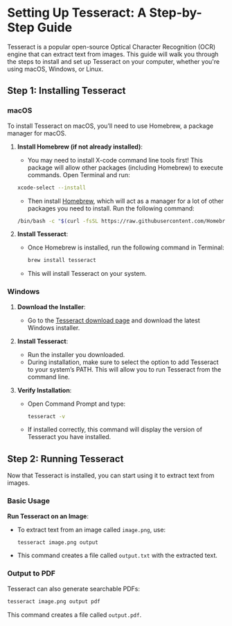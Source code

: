 # Setting Up Tesseract: A Step-by-Step Guide

Tesseract is a popular open-source Optical Character Recognition (OCR) engine that can extract text from images. This guide will walk you through the steps to install and set up Tesseract on your computer, whether you're using macOS, Windows, or Linux.

## Step 1: Installing Tesseract

### macOS

To install Tesseract on macOS, you’ll need to use Homebrew, a package manager for macOS.

1. **Install Homebrew (if not already installed)**:
   - You may need to install X-code command line tools first! This package will allow other packages (including Homebrew) to execute commands. Open Terminal and run:

   ```bash
   xcode-select --install
   ```

   - Then install [Homebrew](https://brew.sh/), which will act as a manager for a lot of other packages you need to install. Run the following command:

   ```bash
   /bin/bash -c "$(curl -fsSL https://raw.githubusercontent.com/Homebrew/install/HEAD/install.sh)"
   ```

2. **Install Tesseract**:
   - Once Homebrew is installed, run the following command in Terminal:

     ```bash
     brew install tesseract
     ```

   - This will install Tesseract on your system.

### Windows

1. **Download the Installer**:
   - Go to the [Tesseract download page](https://tesseract-ocr.github.io/tessdoc/Installation.html) and download the latest Windows installer.

2. **Install Tesseract**:
   - Run the installer you downloaded.
   - During installation, make sure to select the option to add Tesseract to your system’s PATH. This will allow you to run Tesseract from the command line.

3. **Verify Installation**:
   - Open Command Prompt and type:

     ```bash
     tesseract -v
     ```

   - If installed correctly, this command will display the version of Tesseract you have installed.

## Step 2: Running Tesseract

Now that Tesseract is installed, you can start using it to extract text from images.

### Basic Usage

**Run Tesseract on an Image**:
   - To extract text from an image called `image.png`, use:

     ```bash
     tesseract image.png output
     ```

   - This command creates a file called `output.txt` with the extracted text.

### Output to PDF

Tesseract can also generate searchable PDFs:

```bash
tesseract image.png output pdf
```

This command creates a file called `output.pdf`.
